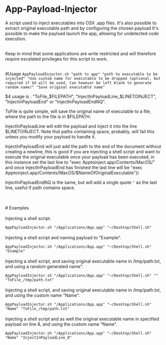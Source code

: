 # App-Payload-Injector


A script used to inject executables into OSX .app files. It's also possible to extract original executable path and by configuring the chosen payload It's possible to make the payload launch the app, allowing for undetected code execution.
<br><br>

Keep in mind that some applications are write restricted and will therefore require escalated privileges for this script to work.
<br>
<br>

#Usage
`AppPayloadInjector.sh "path to app" "path to executable to be injected" "Use custom name for executable to be dropped (optional, but required if $4 will be used. Can however be left blank to generate random name)" "Save original executable name"`

$4 usage is : "ToFile_$FILEPATH", "InjectInPayloadLine_$LINETOINJECT", "InjectInPayloadEnd" or "InjectInPayloadEndNQ".

ToFile is quite simple, will save the original name of executable to a file, where the path to the file is in $FILEPATH.

InjectInPayloadLine will edit the payload and inject it into the line $LINETOINJECT. Note that paths containing space, probably, will fail this unless you modify your payload to handle it.

InjectInPayloadEnd will just add the path to the end of the document without creating a newline, this is good if you are injecting a shell script and want to execute the original executable once your payload has been executed, in this instance set the last line to "exec Apptoinject.app/Contents/MacOS/" and once InjectInPayloadEnd has finished the last line will be "exec Apptoinject.app/Contents/MacOS/$NameOfOriginalExecutable"))

InjectInPayloadEndNQ is the same, but will add a single quote `"` as the last line, useful if path contains space.

<br>
<br>
# Examples
<br><br>
Injecting a shell script.

`AppPayloadInjector.sh "/Applications/App.app" "~/Desktop/Shell.sh"`
<br><br>
Injecting a shell script and naming payload to "Example".

`AppPayloadInjector.sh "/Applications/App.app" "~/Desktop/Shell.sh" "Example"`
<br><br>
Injecting a shell script, and saving original executable name in /tmp/path.txt, and using a random generated name".

`AppPayloadInjector.sh "/Applications/App.app" "~/Desktop/Shell.sh" "" "ToFile_/tmp/path.txt"`
<br><br>
Injecting a shell script, and saving original executable name in /tmp/path.txt, and using the custom name "Name".

`AppPayloadInjector.sh "/Applications/App.app" "~/Desktop/Shell.sh" "Name" "ToFile_/tmp/path.txt"`
<br><br>
Injecting a shell script and as well the original executable name in specified payload on line 8, and using the custom name "Name".

`AppPayloadInjector.sh "/Applications/App.app" "~/Desktop/Shell.sh" "Name" "InjectInPayloadLine_8"`
